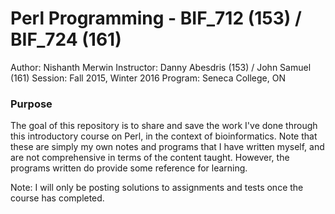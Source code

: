 # Perl Programming - BIF_712 (153) / BIF_724 (161)

Author: Nishanth Merwin
Instructor: Danny Abesdris (153) / John Samuel (161)
Session: Fall 2015, Winter 2016
Program: Seneca College, ON

### Purpose

The goal of this repository is to share and save the work I've done through this introductory course on Perl, in the context of bioinformatics. Note that these are simply my own notes and programs that I have written myself, and are not comprehensive in terms of the content taught. However, the programs written do provide some reference for learning.

Note: I will only be posting solutions to assignments and tests once the course has completed.